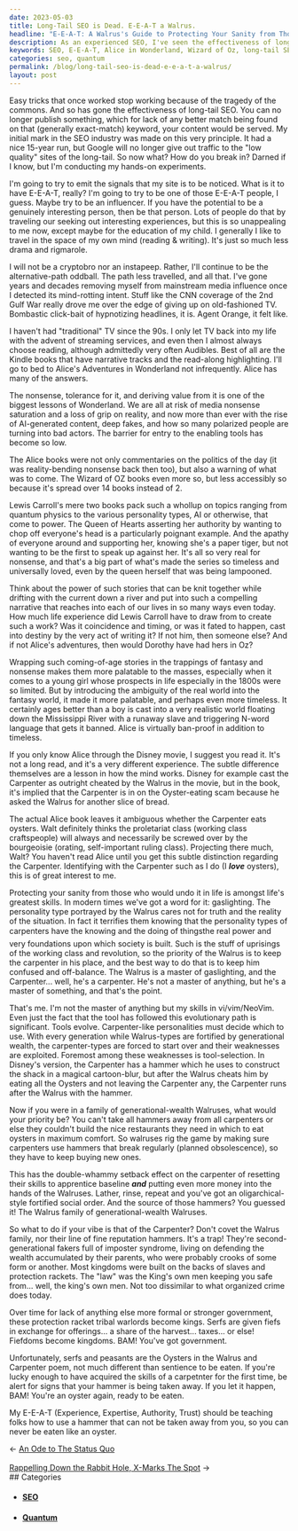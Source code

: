 ```yaml
---
date: 2023-05-03
title: Long-Tail SEO is Dead. E-E-A-T a Walrus.
headline: "E-E-A-T: A Walrus's Guide to Protecting Your Sanity from Those Who Would Undo It"
description: As an experienced SEO, I've seen the effectiveness of long-tail SEO decline due to the tragedy of the commons. To break into the industry, we must figure out how to emit signals indicating Experience, Authority and Trustworthiness to convince Google you're Expert (E-E-A-T). Learn from Lewis Carroll's timeless stories and protect your sanity from those who would undo it. Don't covet the generational wealth of the Walrus family - use your own hammer to build your own kingdom.
keywords: SEO, E-E-A-T, Alice in Wonderland, Wizard of Oz, long-tail SEO, easy tricks, exact-match keyword, emit signals, influencer, morning joe, streaming services, audibles, kindle books, quantum physics, personality types, AI-generated content, deep fakes, polarized people, bad actors, Alice's Adventures in Wonderland, Wizard of Oz, coming-of-age stories, fantasy, nonsense, Mississippi River, N-word language, Disney movie, Lewis Carroll, Alice, Dorothy, Oz, quantum
categories: seo, quantum
permalink: /blog/long-tail-seo-is-dead-e-e-a-t-a-walrus/
layout: post
---
```



Easy tricks that once worked stop working because of the tragedy of the
commons. And so has gone the effectiveness of long-tail SEO. You can no longer
publish something, which for lack of any better match being found on that
(generally exact-match) keyword, your content would be served. My initial mark
in the SEO industry was made on this very principle. It had a nice 15-year run,
but Google will no longer give out traffic to the "low quality" sites of the
long-tail. So now what? How do you break in? Darned if I know, but I'm
conducting my hands-on experiments.

I'm going to try to emit the signals that my site is to be noticed. What is it
to have E-E-A-T, really? I'm going to try to be one of those E-E-A-T people, I
guess. Maybe try to be an influencer. If you have the potential to be a
genuinely interesting person, then be that person. Lots of people do that by
traveling our seeking out interesting experiences, but this is so unappealing
to me now, except maybe for the education of my child. I generally I like to
travel in the space of my own mind (reading & writing). It's just so much less
drama and rigmarole.

I will not be a cryptobro nor an instapeep. Rather, I'll continue to be the
alternative-path oddball. The path less travelled, and all that. I've gone
years and decades removing myself from mainstream media influence once I
detected its mind-rotting intent. Stuff like the CNN coverage of the 2nd Gulf
War really drove me over the edge of giving up on old-fashioned TV. Bombastic
click-bait of hypnotizing headlines, it is. Agent Orange, it felt like.

I haven't had "traditional" TV since the 90s. I only let TV back into my life
with the advent of streaming services, and even then I almost always choose
reading, although admittedly very often Audibles. Best of all are the Kindle
books that have narrative tracks and the read-along highlighting. I'll go to
bed to Alice's Adventures in Wonderland not infrequently. Alice has many of the
answers.

The nonsense, tolerance for it, and deriving value from it is one of the
biggest lessons of Wonderland. We are all at risk of media nonsense saturation
and a loss of grip on reality, and now more than ever with the rise of
AI-generated content, deep fakes, and how so many polarized people are turning
into bad actors. The barrier for entry to the enabling tools has become so low. 

The Alice books were not only commentaries on the politics of the day (it was
reality-bending nonsense back then too), but also a warning of what was to
come. The Wizard of OZ books even more so, but less accessibly so because it's
spread over 14 books instead of 2. 

Lewis Carroll's mere two books pack such a whollup on topics ranging from
quantum physics to the various personality types, AI or otherwise, that come to
power. The Queen of Hearts asserting her authority by wanting to chop off
everyone's head is a particularly poignant example. And the apathy of everyone
around and supporting her, knowing she's a paper tiger, but not wanting to be
the first to speak up against her. It's all so very real for nonsense, and
that's a big part of what's made the series so timeless and universally loved,
even by the queen herself that was being lampooned.

Think about the power of such stories that can be knit together while drifting
with the current down a river and put into such a compelling narrative that
reaches into each of our lives in so many ways even today. How much life
experience did Lewis Carroll have to draw from to create such a work? Was it
coincidence and timing, or was it fated to happen, cast into destiny by the
very act of writing it? If not him, then someone else? And if not Alice's
adventures, then would Dorothy have had hers in Oz?

Wrapping such coming-of-age stories in the trappings of fantasy and nonsense
makes them more palatable to the masses, especially when it comes to a young
girl whose prospects in life especially in the 1800s were so limited. But by
introducing the ambiguity of the real world into the fantasy world, it made it
more palatable, and perhaps even more timeless. It certainly ages better than a
boy is cast into a very realistic world floating down the Mississippi River
with a runaway slave and triggering N-word language that gets it banned. Alice
is virtually ban-proof in addition to timeless.

If you only know Alice through the Disney movie, I suggest you read it. It's
not a long read, and it's a very different experience. The subtle difference
themselves are a lesson in how the mind works. Disney for example cast the
Carpenter as outright cheated by the Walrus in the movie, but in the book, it's
implied that the Carpenter is in on the Oyster-eating scam because he asked the
Walrus for another slice of bread.

The actual Alice book leaves it ambiguous whether the Carpenter eats oysters.
Walt definitely thinks the proletariat class (working class craftspeople) will
always and necessarily be screwed over by the bourgeoisie (orating,
self-important ruling class). Projecting there much, Walt? You haven't read
Alice until you get this subtle distinction regarding the Carpenter.
Identifying with the Carpenter such as I do (I ***love*** oysters), this is of
great interest to me.

Protecting your sanity from those who would undo it in life is amongst life's
greatest skills. In modern times we've got a word for it: gaslighting. The
personality type portrayed by the Walrus cares not for truth and the reality of
the situation. In fact it terrifies them knowing that the personality types of
carpenters have the knowing and the doing of things&#151;the real power and
very foundations upon which society is built. Such is the stuff of uprisings of
the working class and revolution, so the priority of the Walrus is to keep the
carpenter in his place, and the best way to do that is to keep him confused and
off-balance. The Walrus is a master of gaslighting, and the Carpenter... well,
he's a carpenter. He's not a master of anything, but he's a master of
something, and that's the point.

That's me. I'm not the master of anything but my skills in vi/vim/NeoVim. Even
just the fact that the tool has followed this evolutionary path is significant.
Tools evolve. Carpenter-like personalities must decide which to use. With every
generation while Walrus-types are fortified by generational wealth, the
carpenter-types are forced to start over and their weaknesses are exploited.
Foremost among these weaknesses is tool-selection. In Disney's version, the
Carpenter has a hammer which he uses to construct the shack in a magical
cartoon-blur, but after the Walrus cheats him by eating all the Oysters and not
leaving the Carpenter any, the Carpenter runs after the Walrus with the hammer.

Now if you were in a family of generational-wealth Walruses, what would your
priority be? You can't take all hammers away from all carpenters or else they
couldn't build the nice restaurants they need in which to eat oysters in
maximum comfort. So walruses rig the game by making sure carpenters use hammers
that break regularly (planned obsolescence), so they have to keep buying new
ones. 

This has the double-whammy setback effect on the carpenter of resetting their
skills to apprentice baseline ***and*** putting even more money into the hands
of the Walruses. Lather, rinse, repeat and you've got an oligarchical-style
fortified social order. And the source of those hammers? You guessed it! The
Walrus family of generational-wealth Walruses.

So what to do if your vibe is that of the Carpenter? Don't covet the Walrus
family, nor their line of fine reputation hammers. It's a trap! They're
second-generational fakers full of imposter syndrome, living on defending the
wealth accumulated by their parents, who were probably crooks of some form or
another. Most kingdoms were built on the backs of slaves and protection
rackets. The "law" was the King's own men keeping you safe from... well, the
king's own men. Not too dissimilar to what organized crime does today. 

Over time for lack of anything else more formal or stronger government, these
protection racket tribal warlords become kings. Serfs are given fiefs in
exchange for offerings... a share of the harvest... taxes... or else! Fiefdoms
become kingdoms. BAM! You've got government. 

Unfortunately, serfs and peasants are the Oysters in the Walrus and Carpenter
poem, not much different than sentience to be eaten. If you're lucky enough to
have acquired the skills of a carpetnter for the first time, be alert for signs
that your hammer is being taken away. If you let it happen, BAM! You're an
oyster again, ready to be eaten. 

My E-E-A-T (Experience, Expertise, Authority, Trust) should be teaching folks
how to use a hammer that can not be taken away from you, so you can never be
eaten like an oyster.

<div class="post-nav"><div class="post-nav-prev"><span class="arrow">&larr;&nbsp;</span><a href="/blog/an-ode-to-the-status-quo">An Ode to The Status Quo</a></div> &nbsp; <div class="post-nav-next"><a href="/blog/rappelling-down-the-rabbit-hole-x-marks-the-spot">Rappelling Down the Rabbit Hole, X-Marks The Spot</a><span class="arrow">&nbsp;&rarr;</span></div></div>
## Categories

<ul>
<li><h4><a href='/seo/'>SEO</a></h4></li>
<li><h4><a href='/quantum/'>Quantum</a></h4></li></ul>
